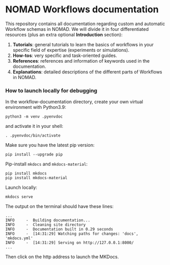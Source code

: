 # NOMAD Workflows documentation
This repository contains all documentation regarding custom and automatic Workflow schemas in NOMAD. We will divide it in four differentiated resources (plus an extra optional **Introduction** section):
1. **Tutorials**: general tutorials to learn the basics of workflows in your specific field of expertise (experiments or simulations).
2. **How-tos**: very specific and task-oriented guides.
3. **References**: references and information of keywords used in the documentation.
4. **Explanations**: detailed descriptions of the different parts of Workflows in NOMAD.


### How to launch locally for debugging

In the workflow-documentation directory, create your own virtual environment with Python3.9:
```
python3 -m venv .pyenvdoc
```
and activate it in your shell:
```
. .pyenvdoc/bin/activate
```

Make sure you have the latest pip version:
```
pip install --upgrade pip
```

Pip-install `mkdocs` and `mkdocs-material`:
```
pip install mkdocs
pip install mkdocs-material
```

Launch locally:
```
mkdocs serve
```

The output on the terminal should have these lines:
```
...
INFO     -  Building documentation...
INFO     -  Cleaning site directory
INFO     -  Documentation built in 0.29 seconds
INFO     -  [14:31:29] Watching paths for changes: 'docs', 'mkdocs.yml'
INFO     -  [14:31:29] Serving on http://127.0.0.1:8000/
...
```
Then click on the http address to launch the MKDocs.